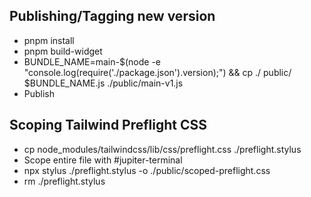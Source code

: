 ## Publishing/Tagging new version

- pnpm install
- pnpm build-widget
- BUNDLE_NAME=main-$(node -e "console.log(require('./package.json').version);") && cp ./  public/    
  $BUNDLE_NAME.js ./public/main-v1.js
- Publish

## Scoping Tailwind Preflight CSS

- cp node_modules/tailwindcss/lib/css/preflight.css ./preflight.stylus
- Scope entire file with #jupiter-terminal
- npx stylus ./preflight.stylus -o ./public/scoped-preflight.css
- rm ./preflight.stylus
